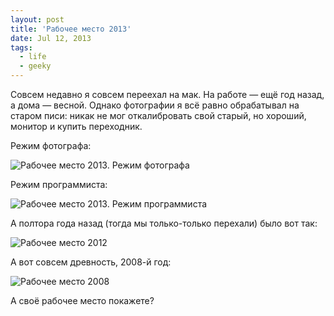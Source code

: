 ```yaml
---
layout: post
title: 'Рабочее место 2013'
date: Jul 12, 2013
tags:
  - life
  - geeky
---
```


Совсем недавно я совсем переехал на мак. На работе — ещё год назад, а дома — весной. Однако фотографии я всё равно обрабатывал на старом писи: никак не мог откалибровать свой старый, но хороший, монитор и купить переходник.

Режим фотографа:

![Рабочее место 2013. Режим фотографа](upload://2013-07-07-0263-Artem-Sapegin.jpg)

<!--more-->

Режим программиста:

![Рабочее место 2013. Режим программиста](upload://2013-07-07-0267-Artem-Sapegin.jpg)

А полтора года назад (тогда мы только-только перехали) было вот так:

![Рабочее место 2012](upload://workplace-2012.png)

А вот совсем древность, 2008-й год:

![Рабочее место 2008](upload://2008-08-30-5d-6939-artem-sapegin-web.jpg)

А своё рабочее место покажете?
